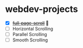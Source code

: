 # webdev-projects

- [x] [~~full-page-scroll~~](https://proffesorghost.github.io/full-page-scroll/) :tada:
- [ ] Horizontal Scrolling
- [ ] Parallel Scrolling
- [ ] Smooth Scrolling
